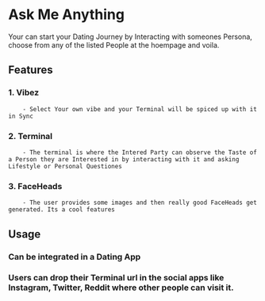 # Ask Me Anything

Your can start your Dating Journey by Interacting with someones Persona, choose from any of the listed People at the hoempage and voila.

## Features

### 1. Vibez

        - Select Your own vibe and your Terminal will be spiced up with it in Sync

### 2. Terminal

        - The terminal is where the Intered Party can observe the Taste of a Person they are Interested in by interacting with it and asking Lifestyle or Personal Questiones

### 3. FaceHeads

        - The user provides some images and then really good FaceHeads get generated. Its a cool features

## Usage

### Can be integrated in a Dating App

### Users can drop their Terminal url in the social apps like Instagram, Twitter, Reddit where other people can visit it.
